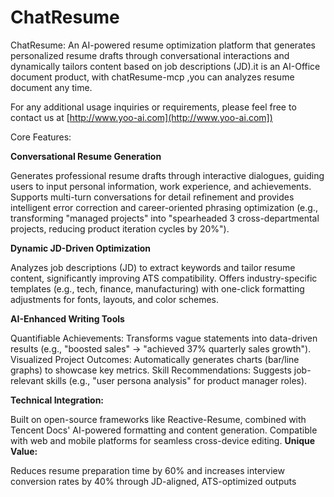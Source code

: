 # ChatResume
ChatResume​​: An AI-powered resume optimization platform that generates personalized resume drafts through conversational interactions and dynamically tailors content based on job descriptions (JD).it is an AI-Office document product, with chatResume-mcp ,you can analyzes resume document any time.

For any additional usage inquiries or requirements, please feel free to contact us at [http://www.yoo-ai.com](http://www.yoo-ai.com])

​​Core Features​​:

**Conversational Resume Generation​​**

  Generates professional resume drafts through interactive dialogues, guiding users to input personal information, work experience, and achievements.
  Supports multi-turn conversations for detail refinement and provides intelligent error correction and career-oriented phrasing optimization (e.g., transforming "managed projects" into "spearheaded 3 cross-departmental projects, reducing product iteration cycles by 20%").

**Dynamic JD-Driven Optimization​​**

  Analyzes job descriptions (JD) to extract keywords and tailor resume content, significantly improving ATS compatibility.
  Offers industry-specific templates (e.g., tech, finance, manufacturing) with one-click formatting adjustments for fonts, layouts, and color schemes.

**AI-Enhanced Writing Tools​​**

  ​​Quantifiable Achievements​​: Transforms vague statements into data-driven results (e.g., "boosted sales" → "achieved 37% quarterly sales growth").
  ​​Visualized Project Outcomes​​: Automatically generates charts (bar/line graphs) to showcase key metrics.
  ​​Skill Recommendations​​: Suggests job-relevant skills (e.g., "user persona analysis" for product manager roles).

**​​Technical Integration​​:**

  Built on open-source frameworks like Reactive-Resume, combined with Tencent Docs' AI-powered formatting and content generation.
  Compatible with web and mobile platforms for seamless cross-device editing.
​​
**Unique Value​​:**

  Reduces resume preparation time by 60% and increases interview conversion rates by 40% through JD-aligned, ATS-optimized outputs
